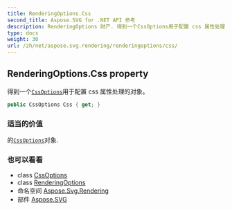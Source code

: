 ```yaml
---
title: RenderingOptions.Css
second_title: Aspose.SVG for .NET API 参考
description: RenderingOptions 财产. 得到一个CssOptions用于配置 css 属性处理的对象
type: docs
weight: 30
url: /zh/net/aspose.svg.rendering/renderingoptions/css/
---
```

## RenderingOptions.Css property

得到一个[`CssOptions`](../../cssoptions/)用于配置 css 属性处理的对象。

```csharp
public CssOptions Css { get; }
```

### 适当的价值

的[`CssOptions`](../../cssoptions/)对象.

### 也可以看看

* class [CssOptions](../../cssoptions/)
* class [RenderingOptions](../)
* 命名空间 [Aspose.Svg.Rendering](../../renderingoptions/)
* 部件 [Aspose.SVG](../../../)


